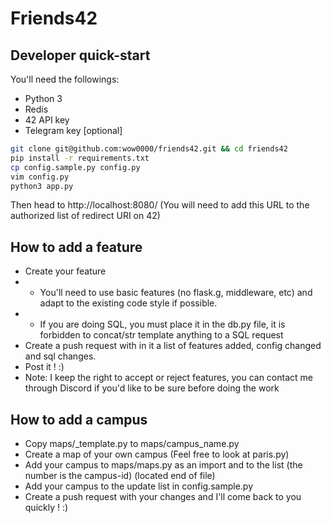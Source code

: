 # Friends42

## Developer quick-start

You'll need the followings:

* Python 3
* Redis
* 42 API key
* Telegram key [optional]

```bash
git clone git@github.com:wow0000/friends42.git && cd friends42
pip install -r requirements.txt
cp config.sample.py config.py
vim config.py
python3 app.py
```

Then head to http://localhost:8080/
(You will need to add this URL to the authorized list of redirect URI on 42)

## How to add a feature

* Create your feature
*
	- You'll need to use basic features (no flask.g, middleware, etc) and adapt to the existing code style if possible.
*
	- If you are doing SQL, you must place it in the db.py file, it is forbidden to concat/str template anything to a
	  SQL request
* Create a push request with in it a list of features added, config changed and sql changes.
* Post it ! :)
* Note: I keep the right to accept or reject features, you can contact me through Discord if you'd like to be sure
  before doing the work

## How to add a campus

* Copy maps/_template.py to maps/campus_name.py
* Create a map of your own campus (Feel free to look at paris.py)
* Add your campus to maps/maps.py as an import and to the list (the number is the campus-id) (located end of file)
* Add your campus to the update list in config.sample.py
* Create a push request with your changes and I'll come back to you quickly ! :)